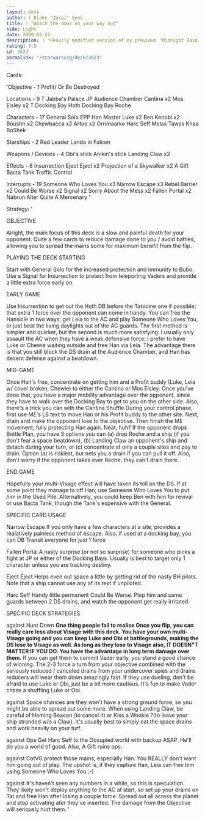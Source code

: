 ```yaml
---
layout: deck
author: ! Blake "Zurai" Senn
title: ! "Watch the door on your way out"
side: Light
date: 2000-02-22
description: ! "Heavily modified version of my previous 'Midnight Raid on the Palace' deck. No longer uses Harvest."
rating: 3.5
id: 3623
permalink: "/starwarsccg/deck/3623"
---
```

Cards: 

'Objective - 1
Profit/ Or Be Destroyed

Locations - 9
T Jabba's Palace
JP Audience Chamber
Cantina x2
Mos Eisley x2
T Docking Bay
Hoth Docking Bay
Roche

Characters - 17
General Solo
EPP Han
Master Luke x2
Ben Kenobi x2
Boushh x2
Chewbacca x2
Artoo x2
Orrimaarko
Harc Seff
Melas
Tawss Khaa
BoShek

Starships - 2
Red Leader
Lando in Falcon

Weapons / Devices - 4
Obi's stick
Anikin's stick
Landing Claw x2

Effects - 8
Insurrection
Eject Eject x2
Projection of a Skywalker x2
A Gift
Bacta Tank
Traffic Control

Interrupts - 19
Someone Who Loves You x3
Narrow Escape x3
Rebel Barrier x2
Could Be Worse x2
Signal x2
Sorry About the Mess x2
Fallen Portal x2
Nabrun
Alter
Quite A Mercenary
'

Strategy: '

OBJECTIVE

Alright, the main focus of this deck is a slow and painful death for your opponent. Quite a few cards to reduce damage done to you / avoid battles, allowing you to spread the mains some for maximum benefit from the flip.

PLAYING THE DECK
STARTING

Start with General Solo for the increased protection and immunity to Bubo. Use a Signal for Insurrection to protect from teleporting Vaders and provide a little extra force early on.

EARLY GAME

Use Insurrection to get out the Hoth DB before the Tatooine one if possible; that extra 1 force over the opponent can come in handy.
You can free the Hansicle in two ways; get Leia to the AC and play Someone Who Loves You, or just beat the living daylights out of the AC guards. The first method is simpler and quicker, but the second is much more satisfying.
I usually only assault the AC when they have a weak defensive force; I prefer to have Luke or Chewie waiting outside and free Han via Leia. The advantage there is that you still block the DS drain at the Audience Chamber, and Han has decent defense against a beatdown.

MID-GAME

Once Han's free, concentrate on getting him and a Profit buddy (Luke, Leia w/ cover broken, Chewie) to either the Cantina or Mos Eisley. Once you've done that, you have a major mobility advantage over the opponent, since they have to walk over the Docking Bay to get to you on the other side. Also, there's a trick you can with the Cantina Shuffle During your control phase, first use ME's LS text to move Han or his Profit buddy to the other site. Next, drain and make the opponent lose to the objective. Then finish the ME movement, fully protecting Han again. Neat, huh?
If the opponent drops Bottle Plan, you have 3 options you can (a) drop Roche and a ship (if you don't fear a space beatdown), (b) Landing Claw an opponent's ship and detach during your turn, or (c) concentrate at only a couple sites and pay to drain. Option (a) is riskiest, but nets you a drain if you can pull it off. Also, don't worry if the opponent takes over Roche; they can't drain there.

END GAME

Hopefully your multi-Visage effect will have taken its toll on the DS. If at some point they manage to off Han, use Someone Who Loves You to put him in the Used Pile. Alternatively, you could keep Ben with him for revival or use Bacta Tank, though the Tank's expensive with the General.

SPECIFIC CARD USAGE

Narrow Escape If you only have a few characters at a site, provides a realatively painless method of escape. Also, if used at a docking bay, you can DB Transit everyone for just 1 force

Fallen Portal A nasty surprise (or not so surprise) for someone who picks a fight at JP or either of the Docking Bays. Usually is best to target only 1 character unless you are tracking destiny.

Eject Eject Helps even out space a little by getting rid of the nasty BH pilots. Note that a ship cannot use any of its text if unpiloted.

Harc Seff Handy little permanent Could Be Worse. Plop him and some guards between 2 DS drains, and watch the opponent get really irritated.

SPECIFIC DECK STRATEGIES

against Hunt Down **One thing people fail to realise Once you flip, you can really care less about Visage with this deck. You have your own multi-Visage going and you can keep Luke and Obi at battlegrounds, making the DS lose to Visage as well. As long as they lose to Visage also, IT DOESN"T MATTER IF YOU DO. You have the advantage in long term damage over them.**
 If you can get them to commit Vader early, you stand a good chance of winning. The 2-3 force a turn from your objective combined with the seriously reduced / canceled drains from your undercover spies and drains reducers will wear them down amazingly fast. If they use dueling, don't be afraid to use Luke or Obi, just be a bit more cautious. It's fun to make Vader chase a shuffling Luke or Obi.

against Space chances are they won't have a strong ground force, so you might be able to spread out some more. When using Landing Claw, be careful of Homing Beacon (to cancel it) or Kiss a Wookie ?(to leave your ship stranded w/o a Claw). It's usually best to simply eat the space drains and work heavily on your turf.

against Ops Get Harc Seff to the Occupied world with backup ASAP. He'll do you a world of good. Also, A Gift ruins ops.

against CotVG protect those mains, especially Han. You REALLY don't want him going out of play. The upshot is, if they capture Han, Leia can free him using Someone Who Loves You ;-)

against #'s haven't seen any numbers in a while, so this is speculation. They likely won't deploy anything to the AC at start, so set up your drains on Tat and free Han after losing a couple force. Spread out all across the planet and stop activating afer they've inserted. The damage from the Objective will seriously hurt them.	'
